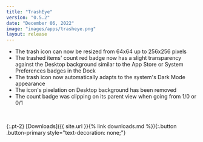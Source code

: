 ```yaml
---
title: "TrashEye"
version: "0.5.2"
date: "December 06, 2022"
image: "images/apps/trasheye.png"
layout: release
---
```


- The trash icon can now be resized from 64x64 up to 256x256 pixels
- The trashed items' count red badge now has a slight transparency against the Desktop background similar to the App Store or System Preferences badges in the Dock
- The trash icon now automatically adapts to the system's Dark Mode appearance
- The icon's pixelation on Desktop background has been removed
- The count badge was clipping on its parent view when going from 1/0 or 0/1

<br />

{:.pt-2}
[Downloads]({{ site.url }}{% link downloads.md %}){:.button .button-primary style="text-decoration: none;"}
